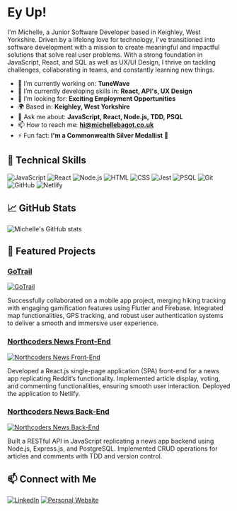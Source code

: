 # Ey Up! 

I'm Michelle, a Junior Software Developer based in Keighley, West Yorkshire. Driven by a lifelong love for technology, I've transitioned into software development with a mission to create meaningful and impactful solutions that solve real user problems. With a strong foundation in JavaScript, React, and SQL as well as UX/UI Design, I thrive on tackling challenges, collaborating in teams, and constantly learning new things.

- 🔭 I’m currently working on: **TuneWave**
- 🌱 I’m currently developing skills in: **React, API's, UX Design**
- 👯 I’m looking for: **Exciting Employment Opportunities**
- 🌍 Based in: **Keighley, West Yorkshire**
- 💬 Ask me about: **JavaScript, React, Node.js, TDD, PSQL**
- 📫 How to reach me: **hi@michellebagot.co.uk**
- ⚡ Fun fact: **I'm a Commonwealth Silver Medallist 🥈**

## 🚀 Technical Skills

![JavaScript](https://img.shields.io/badge/-JavaScript-F7DF1E?style=for-the-badge&logo=javascript&logoColor=black)
![React](https://img.shields.io/badge/-React-61DAFB?style=for-the-badge&logo=react&logoColor=black)
![Node.js](https://img.shields.io/badge/-Node.js-339933?style=for-the-badge&logo=node.js&logoColor=white)
![HTML](https://img.shields.io/badge/-HTML5-E34F26?style=for-the-badge&logo=html5&logoColor=white)
![CSS](https://img.shields.io/badge/-CSS3-1572B6?style=for-the-badge&logo=css3&logoColor=white)
![Jest](https://img.shields.io/badge/-Jest-F48120?style=for-the-badge&logo=Jest&logoColor=white)
![PSQL](https://img.shields.io/badge/-PSQL-4479A1?style=for-the-badge&logo=postgresql&logoColor=white)
![Git](https://img.shields.io/badge/-Git-F05032?style=for-the-badge&logo=git&logoColor=white)
![GitHub](https://img.shields.io/badge/-GitHub-181717?style=for-the-badge&logo=github&logoColor=white)
![Netlify](https://img.shields.io/badge/-Netlify-00C7B7?style=for-the-badge&logo=netlify&logoColor=white)


## 📈 GitHub Stats

![Michelle's GitHub stats](https://github-readme-stats.vercel.app/api?username=michellebagot&show_icons=true&theme=radical)

## 📝 Featured Projects

### [GoTrail](https://github.com/michellebagot/GoTrail)
[![GoTrail](https://img.shields.io/badge/Flutter%20%7C%20Firebase-brightgreen?style=for-the-badge)](https://github.com/michellebagot/GoTrail)

Successfully collaborated on a mobile app project, merging hiking tracking with engaging gamification features using Flutter and Firebase. Integrated map functionalities, GPS tracking, and robust user authentication systems to deliver a smooth and immersive user experience.

### [Northcoders News Front-End](https://github.com/michellebagot/northcoder-news-front-end)
[![Northcoders News Front-End](https://img.shields.io/badge/-React%20%7C%20Netlify-blue?style=for-the-badge)](https://github.com/michellebagot/northcoders-news-front-end)

Developed a React.js single-page application (SPA) front-end for a news app replicating Reddit’s functionality. Implemented article display, voting, and commenting functionalities, ensuring smooth user interaction. Deployed the application to Netlify.

### [Northcoders News Back-End](https://github.com/michellebagot/northcoders-news-back-end)
[![Northcoders News Back-End](https://img.shields.io/badge/-Node.js%20%7C%20Express.js%20%7C%20PostgreSQL-green?style=for-the-badge)](https://github.com/michellebagot/northcoders-news-back-end)

Built a RESTful API in JavaScript replicating a news app backend using Node.js, Express.js, and PostgreSQL. Implemented CRUD operations for articles and comments with TDD and version control.


## 📫 Connect with Me

[![LinkedIn](https://img.shields.io/badge/-LinkedIn-0077B5?style=for-the-badge&logo=linkedin&logoColor=white)](https://www.linkedin.com/in/michellebagot/)
[![Personal Website](https://img.shields.io/badge/-Website-000000?style=for-the-badge&logo=About.me&logoColor=white)](https://michellebagot.co.uk)
